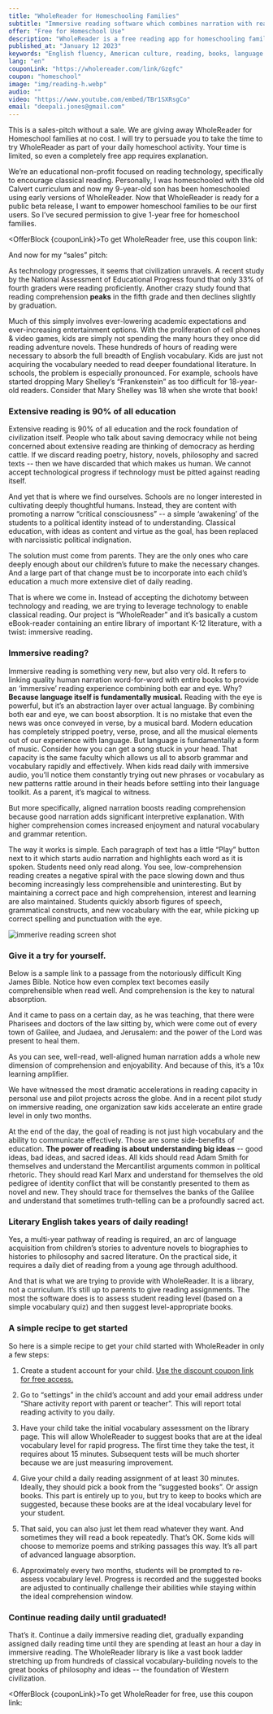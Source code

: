 ```yaml
---
title: "WholeReader for Homeschooling Families"
subtitle: "Immersive reading software which combines narration with reading to help children absorb vocabulary and grammar with both ear and eye"
offer: "Free for Homeschool Use"
description: "WholeReader is a free reading app for homeschooling families. It combines narration with reading to help children absorb vocabulary and grammar with both ear and eye."
published_at: "January 12 2023"
keywords: "English fluency, American culture, reading, books, language learning, e-book platform, immersive reading, vocabulary, grammar, AI, classic literature, American literature, success, workforce, free trial, comprehension, enjoyment, e-reading"
lang: "en"
couponLink: "https://wholereader.com/link/Gzgfc"
coupon: "homeschool"
image: "img/reading-h.webp"
audio: ""
video: "https://www.youtube.com/embed/TBr1SXRsgCo"
email: "deepali.jones@gmail.com"
---
```


<!-- custom blocks  -->
<script>
  import OfferBlock from "$lib/OfferBlock.svelte";
  import WholeReaderImgResponsive from "$lib/WholeReaderImgResponsive.svelte";
  import ImmersiveAnimation from "$lib/ImmersiveAnimation.svelte";
  import BookQuote from "$lib/BookQuote.svelte";
  import ResponsiveImage from "$lib/ResponsiveImage.svelte";
</script>

<WholeReaderImgResponsive />



This is a sales-pitch without a sale. We are giving away WholeReader for Homeschool families at no cost. I will try to persuade you to take the time to try WholeReader as part of your daily homeschool activity. Your time is limited, so even a completely free app requires explanation.

We’re an educational non-profit focused on reading technology, specifically to encourage classical reading. Personally, I was homeschooled with the old Calvert curriculum and now my 9-year-old son has been homeschooled using early versions of WholeReader. Now that WholeReader is ready for a public beta release, I want to empower homeschool families to be our first users. So I’ve secured permission to give 1-year free for homeschool families.

<OfferBlock {couponLink}>To get WholeReader free, use this coupon link:</OfferBlock>

And now for my “sales” pitch:

As technology progresses, it seems that civilization unravels. A recent study by the National Assessment of Educational Progress found that only 33% of fourth graders were reading proficiently. Another crazy study found that reading comprehension <b>peaks</b> in the fifth grade and then declines slightly by graduation.

Much of this simply involves ever-lowering academic expectations and ever-increasing entertainment options. With the proliferation of cell phones & video games, kids are simply not spending the many hours they once did reading adventure novels. These hundreds of hours of reading were necessary to absorb the full breadth of English vocabulary. Kids are just not acquiring the vocabulary needed to read deeper foundational literature. In schools, the problem is especially pronounced. For example, schools have started dropping Mary Shelley’s “Frankenstein” as too difficult for 18-year-old readers. Consider that Mary Shelley was 18 when she wrote that book!


### Extensive reading is 90% of all education

Extensive reading is 90% of all education and the rock foundation of civilization itself. People who talk about saving democracy while not being concerned about extensive reading are thinking of democracy as herding cattle. If we discard reading poetry, history, novels, philosophy and sacred texts -- then we have discarded that which makes us human. We cannot accept technological progress if technology must be pitted against reading itself.

And yet that is where we find ourselves. Schools are no longer interested in cultivating deeply thoughtful humans. Instead, they are content with promoting a narrow “critical consciousness” -- a simple ‘awakening’ of the students to a political identity instead of to understanding. Classical education, with ideas as content and virtue as the goal, has been replaced with narcissistic political indignation.

The solution must come from parents. They are the only ones who care deeply enough about our children’s future to make the necessary changes. And a large part of that change must be to incorporate into each child’s education a much more extensive diet of daily reading.

That is where we come in. Instead of accepting the dichotomy between technology and reading, we are trying to leverage technology to enable classical reading. Our project is “WholeReader” and it’s basically a custom eBook-reader containing an entire library of important K-12 literature, with a twist: immersive reading.


### Immersive reading?

 <ImmersiveAnimation />

Immersive reading is something very new, but also very old. It refers to linking quality human narration word-for-word with entire books to provide an ‘immersive’ reading experience combining both ear and eye. Why? **Because language itself is fundamentally musical.** Reading with the eye is powerful, but it’s an abstraction layer over actual language. By combining both ear and eye, we can boost absorption. It is no mistake that even the news was once conveyed in verse, by a musical bard. Modern education has completely stripped poetry, verse, prose, and all the musical elements out of our experience with language. But language is fundamentally a form of music. Consider how you can get a song stuck in your head. That capacity is the same faculty which allows us all to absorb grammar and vocabulary rapidly and effectively. When kids read daily with immersive audio, you’ll notice them constantly trying out new phrases or vocabulary as new patterns rattle around in their heads before settling into their language toolkit. As a parent, it’s magical to witness.

But more specifically, aligned narration boosts reading comprehension because good narration adds significant interpretive explanation. With higher comprehension comes increased enjoyment and natural vocabulary and grammar retention.

The way it works is simple. Each paragraph of text has a little “Play” button next to it which starts audio narration and highlights each word as it is spoken. Students need only read along. You see, low-comprehension reading creates a negative spiral with the pace slowing down and thus becoming increasingly less comprehensible and uninteresting. But by maintaining a correct pace and high comprehension, interest and learning are also maintained. Students quickly absorb figures of speech, grammatical constructs, and new vocabulary with the ear, while picking up correct spelling and punctuation with the eye.

![immerive reading screen shot](/img/play-button.webp)


### Give it a try for yourself.

Below is a sample link to a passage from the notoriously difficult King James Bible. Notice how even complex text becomes easily comprehensible when read well. And comprehension is the key to natural absorption.

<BookQuote href="https://wholereader.com/link/BeDw4/kjv-gospel-of-luke" qrcode="/img/kjv-qr-1.webp">
   And it came to pass on a certain day, as he was teaching, that there were Pharisees and doctors of the law sitting by, which were come out of every town of Galilee, and Judaea, and Jerusalem: and the power of the Lord was present to heal them.
</BookQuote>

As you can see, well-read, well-aligned human narration adds a whole new dimension of comprehension and enjoyability. And because of this, it’s a 10x learning amplifier.

We have witnessed the most dramatic accelerations in reading capacity in personal use and pilot projects across the globe. And in a recent pilot study on immersive reading, one organization saw kids accelerate an entire grade level in only two months.

At the end of the day, the goal of reading is not just high vocabulary and the ability to communicate effectively. Those are some side-benefits of education. **The power of reading is about understanding big ideas** -- good ideas, bad ideas, and sacred ideas. All kids should read Adam Smith for themselves and understand the Mercantilist arguments common in political rhetoric. They should read Karl Marx and understand for themselves the old pedigree of identity conflict that will be constantly presented to them as novel and new. They should trace for themselves the banks of the Galilee and understand that sometimes truth-telling can be a profoundly sacred act.

 <ResponsiveImage hsrc="/img/reading-v.webp" vsrc="/img/reading-h.webp" alt="immersive reading family" />


### Literary English takes years of daily reading!

Yes, a multi-year pathway of reading is required, an arc of language acquisition from children’s stories to adventure novels to biographies to histories to philosophy and sacred literature. On the practical side, it requires a daily diet of reading from a young age through adulthood.

And that is what we are trying to provide with WholeReader. It is a library, not a curriculum. It’s still up to parents to give reading assignments. The most the software does is to assess student reading level (based on a simple vocabulary quiz) and then suggest level-appropriate books.


### A simple recipe to get started

So here is a simple recipe to get your child started with WholeReader in only a few steps:

1. Create a student account for your child. [Use the discount coupon link for free access.]({couponLink})

1. Go to “settings” in the child’s account and add your email address under “Share activity report with parent or teacher”. This will report total reading activity to you daily.

1. Have your child take the initial vocabulary assessment on the library page. This will allow WholeReader to suggest books that are at the ideal vocabulary level for rapid progress. The first time they take the test, it requires about 15 minutes. Subsequent tests will be much shorter because we are just measuring improvement.

1. Give your child a daily reading assignment of at least 30 minutes. Ideally, they should pick a book from the “suggested books”. Or assign books. This part is entirely up to you, but try to keep to books which are suggested, because these books are at the ideal vocabulary level for your student.

1. That said, you can also just let them read whatever they want. And sometimes they will read a book repeatedly. That’s OK. Some kids will choose to memorize poems and striking passages this way. It’s all part of advanced language absorption.

1. Approximately every two months, students will be prompted to re-assess vocabulary level. Progress is recorded and the suggested books are adjusted to continually challenge their abilities while staying within the ideal comprehension window.


### Continue reading daily until graduated!

That’s it. Continue a daily immersive reading diet, gradually expanding assigned daily reading time until they are spending at least an hour a day in immersive reading. The WholeReader library is like a vast book ladder stretching up from hundreds of classical vocabulary-building novels to the great books of philosophy and ideas -- the foundation of Western civilization.

<OfferBlock {couponLink}>To get WholeReader for free, use this coupon link:</OfferBlock>



